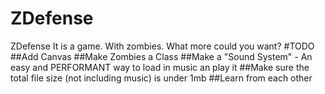 # ZDefense
ZDefense
It is a game.
With zombies.
What more could you want?
#TODO
##Add Canvas
##Make Zombies a Class
##Make a "Sound System" - An easy and PERFORMANT way to load in music an play it
##Make sure the total file size (not including music) is under 1mb
##Learn from each other
